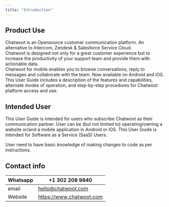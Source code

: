 ```yaml
---
title: "Introduction"
---
```


## Product Use 
Chatwoot is an Opensource customer communication platform. An alternative to Intercom, Zendesk & Salesforce Service Cloud.  
Chatwoot is designed not only for a great customer experience but to increase the productivity of your support team and provide them with actionable data.  
Chatwoot for mobile enables you to browse conversations, reply to messages and collaborate with the team. Now available on Android and iOS.  
This User Guide includes a description of the features and capabilities, alternate modes of operation, and step-by-step procedures for Chatwoot platform access and use.


## Intended User 

This User Guide is intended for users who subscribe Chatwoot as their communication partner. User can be (but not limited to) operating/owning a website or/and a mobile application in Android or iOS. This User Guide is intended for Software as a Service (SaaS) Users.  

User need to have basic knowledge of making changes to code as per instructions.

## Contact info

| Whatsapp | +1 302 208 9840          |
|----------|--------------------------|
| email    | hello@chatwoot.com       |
| Website  | https://www.chatwoot.com |

